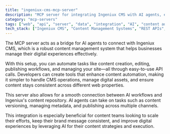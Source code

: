 ```yaml
---
title: "ingeniux-cms-mcp-server"
description: "MCP server for integrating Ingeniux CMS with AI agents, enabling content management automation and API interactions."
category: "mcp-servers"
tags: ["web", "api", "server", "data", "integration", "AI", "content automation", "digital experience management"]
tech_stack: ["Ingeniux CMS", "Content Management Systems", "REST APIs", "Digital Experience Platforms", "Enterprise Content Management", "AI agents"]
---
```


The MCP server acts as a bridge for AI agents to connect with Ingeniux CMS, which is a robust content management system that helps businesses manage their digital experiences effectively.

With this setup, you can automate tasks like content creation, editing, publishing workflows, and managing your site—all through easy-to-use API calls. Developers can create tools that enhance content automation, making it simpler to handle CMS operations, manage digital assets, and ensure content stays consistent across different web properties.

This server also allows for a smooth connection between AI workflows and Ingeniux's content repository. AI agents can take on tasks such as content versioning, managing metadata, and publishing across multiple channels.

This integration is especially beneficial for content teams looking to scale their efforts, keep their brand message consistent, and improve digital experiences by leveraging AI for their content strategies and execution.